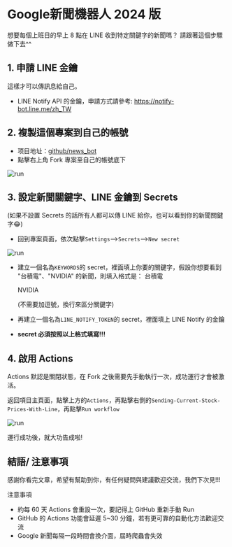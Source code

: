 # Google新聞機器人 2024 版

想要每個上班日的早上 8 點在 LINE 收到特定關鍵字的新聞嗎？
請跟著這個步驟做下去^^

## 1. 申請 LINE 金鑰
這樣才可以傳訊息給自己。
  - LINE Notify API 的金鑰，申請方式請參考: https://notify-bot.line.me/zh_TW

## 2. 複製這個專案到自己的帳號
- 项目地址：[github/news_bot](https://github.com/ryk001/news_bot.git)
- 點擊右上角 Fork 專案至自己的帳號底下

![run](https://s2.loli.net/2024/06/29/Zacqzg1kQ5wxKfu.png)

## 3. 設定新聞關鍵字、LINE 金鑰到 Secrets
(如果不設置 Secrets 的話所有人都可以傳 LINE 給你，也可以看到你的新聞關鍵字😂)
- 回到專案頁面，依次點擊`Settings`-->`Secrets`-->`New secret`

![run](https://s2.loli.net/2024/06/30/q9l67TORWCzSkVt.png)

- 建立一個名為`KEYWORDS`的 secret，裡面填上你要的關鍵字，假設你想要看到 "台積電"、"NVIDIA" 的新聞，則填入格式是：
  台積電
  
  NVIDIA
  
  (不需要加逗號，換行來區分關鍵字)
- 再建立一個名為`LINE_NOTIFY_TOKEN`的 secret，裡面填上 LINE Notify 的金鑰
- **secret 必須按照以上格式填寫!!!**

## 4. 啟用 Actions

Actions 默認是關閉狀態，在 Fork 之後需要先手動執行一次，成功運行才會被激活。

返回項目主頁面，點擊上方的`Actions`，再點擊右側的`Sending-Current-Stock-Prices-With-Line`，再點擊`Run workflow`

![run](https://s2.loli.net/2024/06/30/KN9Ob2vy6dRMZzV.png)

運行成功後，就大功告成啦! 

## 結語/ 注意事項

感謝你看完文章，希望有幫助到你，有任何疑問與建議歡迎交流，我們下次見!!!

注意事項
- 約每 60 天 Actions 會重設一次，要記得上 GitHub 重新手動 Run
- GitHub 的 Actions 功能會延遲 5~30 分鐘，若有更可靠的自動化方法歡迎交流
- Google 新聞每隔一段時間會換介面，屆時爬蟲會失效
